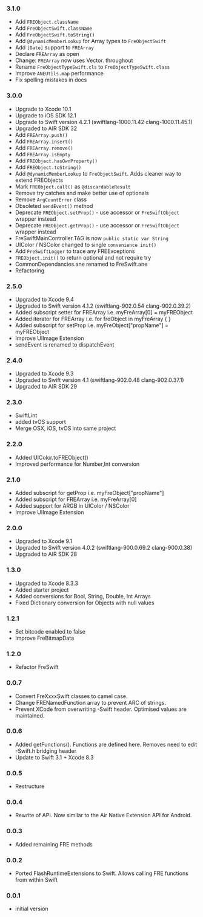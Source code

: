 ### 3.1.0
- Add `FREObject.className`
- Add `FreObjectSwift.className`
- Add `FreObjectSwift.toString()`
- Add `@dynamicMemberLookup` for Array types to `FreObjectSwift`
- Add `[Date]` support to `FREArray`
- Declare `FREArray` as open
- Change: `FREArray` now uses Vector.<Type> throughout
- Rename `FreObjectTypeSwift.cls` to `FreObjectTypeSwift.class`
- Improve `ANEUtils.map` performance
- Fix spelling mistakes in docs

### 3.0.0
- Upgrade to Xcode 10.1
- Upgrade to iOS SDK 12.1
- Upgrade to Swift version 4.2.1 (swiftlang-1000.11.42 clang-1000.11.45.1)
- Upgraded to AIR SDK 32
- Add `FREArray.push()`
- Add `FREArray.insert()`
- Add `FREArray.remove()`
- Add `FREArray.isEmpty`
- Add `FREObject.hasOwnProperty()`
- Add `FREObject.toString()`
- Add `@dynamicMemberLookup` to `FreObjectSwift`. Adds cleaner way to extend FREObjects 
- Mark `FREObject.call()` as  `@discardableResult`
- Remove try catches and make better use of optionals
- Remove `ArgCountError` class
- Obsoleted `sendEvent()` method
- Deprecate `FREObject.setProp()` - use accessor or `FreSwiftObject` wrapper instead
- Deprecate `FREObject.getProp()` - use accessor or `FreSwiftObject` wrapper instead
- FreSwiftMainController.TAG is now `public static var String`
- UIColor / NSColor changed to single `convenience init()`
- Add `FreSwiftLogger` to trace any FREExceptions
- `FREObject.init()` to return optional and not require try
- CommonDependancies.ane renamed to FreSwift.ane
- Refactoring

### 2.5.0
- Upgraded to Xcode 9.4
- Upgraded to Swift version 4.1.2 (swiftlang-902.0.54 clang-902.0.39.2)
- Added subscript setter for FREArray i.e. myFreArray[0] = myFREObject
- Added iterator for FREArray i.e. for freObject in myFreArray { }
- Added subscript for setProp i.e. myFreObject["propName"] = myFREObject
- Improve UIImage Extension
- sendEvent is renamed to dispatchEvent

### 2.4.0
- Upgraded to Xcode 9.3
- Upgraded to Swift version 4.1 (swiftlang-902.0.48 clang-902.0.37.1)
- Upgraded to AIR SDK 29

### 2.3.0
- SwiftLint
- added tvOS support
- Merge OSX, iOS, tvOS into same project

### 2.2.0
- Added UIColor.toFREObject() 
- Improved performance for Number,Int conversion

### 2.1.0
- Added subscript for getProp i.e. myFreObject["propName"]
- Added subscript for FREArray i.e. myFreArray[0]
- Added support for ARGB in UIColor / NSColor
- Improve UIImage Extension

### 2.0.0
- Upgraded to Xcode 9.1
- Upgraded to Swift version 4.0.2 (swiftlang-900.0.69.2 clang-900.0.38)
- Upgraded to AIR SDK 28

### 1.3.0
- Upgraded to Xcode 8.3.3
- Added starter project
- Added conversions for Bool, String, Double, Int Arrays
- Fixed Dictionary conversion for Objects with null values

### 1.2.1
- Set bitcode enabled to false
- Improve FreBitmapData

### 1.2.0
- Refactor FreSwift

### 0.0.7
- Convert FreXxxxSwift classes to camel case.
- Change FRENamedFunction array to prevent ARC of strings.
- Prevent XCode from overwriting -Swift header. Optimised values are maintained.

### 0.0.6 
- Added getFunctions(). Functions are defined here. Removes need to edit -Swift.h bridging header
- Update to Swift 3.1 + Xcode 8.3

### 0.0.5 
- Restructure

### 0.0.4 
- Rewrite of API. Now similar to the Air Native Extension API for Android.

### 0.0.3  
- Added remaining FRE methods

### 0.0.2  
- Ported FlashRuntimeExtensions to Swift. Allows calling FRE functions from within Swift

### 0.0.1  
- initial version
